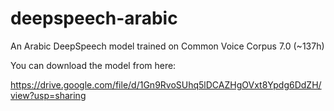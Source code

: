 # deepspeech-arabic

An Arabic DeepSpeech model trained on Common Voice Corpus 7.0 (~137h)

You can download the model from here:

https://drive.google.com/file/d/1Gn9RvoSUhq5lDCAZHgOVxt8Ypdg6DdZH/view?usp=sharing
